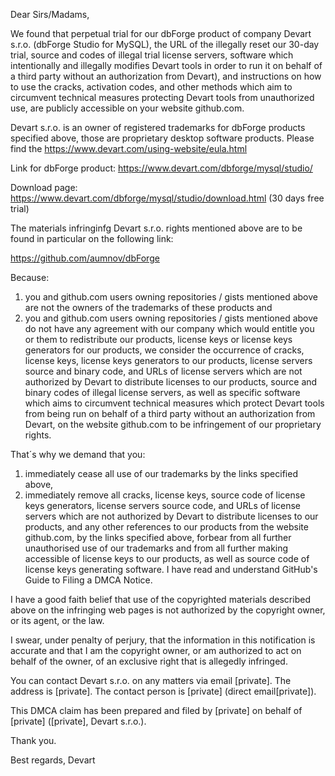 Dear Sirs/Madams,

We found that perpetual trial for our dbForge product of company Devart s.r.o. (dbForge Studio for MySQL), the URL of the illegally reset our 30-day trial, source and codes of illegal trial license servers, software which intentionally and illegally modifies Devart tools in order to run it on behalf of a third party without an authorization from Devart), and instructions on how to use the cracks, activation codes, and other methods which aim to circumvent technical measures protecting Devart tools from unauthorized use, are publicly accessible on your website github.com.

Devart s.r.o. is an owner of registered trademarks for dbForge products specified above, those are proprietary desktop software products. Please find the https://www.devart.com/using-website/eula.html

Link for dbForge product: https://www.devart.com/dbforge/mysql/studio/

Download page: https://www.devart.com/dbforge/mysql/studio/download.html (30 days free trial)

The materials infringinfg Devart s.r.o. rights mentioned above are to be found in particular on the following link:

https://github.com/aumnov/dbForge

Because:

1) you and github.com users owning repositories / gists mentioned above are not the owners of the trademarks of these products and
2) you and github.com users owning repositories / gists mentioned above do not have any agreement with our company which would entitle you or them to redistribute our products, license keys or license keys generators for our products,
we consider the occurrence of cracks, license keys, license keys generators to our products, license servers source and binary code, and URLs of license servers which are not authorized by Devart to distribute licenses to our products, source and binary codes of illegal license servers, as well as specific software which aims to circumvent technical measures which protect Devart tools from being run on behalf of a third party without an authorization from Devart, on the website github.com to be infringement of our proprietary rights.

That´s why we demand that you:

1) immediately cease all use of our trademarks by the links specified above,
2) immediately remove all cracks, license keys, source code of license keys generators, license servers source code, and URLs of license servers which are not authorized by Devart to distribute licenses to our products, and any other references to our products from the website github.com, by the links specified above,
forbear from all further unauthorised use of our trademarks and from all further making accessible of license keys to our products, as well as source code of license keys generating software.
I have read and understand GitHub's Guide to Filing a DMCA Notice.

I have a good faith belief that use of the copyrighted materials described above on the infringing web pages is not authorized by the copyright owner, or its agent, or the law.

I swear, under penalty of perjury, that the information in this notification is accurate and that I am the copyright owner, or am authorized to act on behalf of the owner, of an exclusive right that is allegedly infringed.

You can contact Devart s.r.o. on any matters via email [private]. The address is [private]. The contact person is [private] (direct email[private]).

This DMCA claim has been prepared and filed by [private] on behalf of [private] ([private], Devart s.r.o.).

Thank you.

Best regards,
Devart
